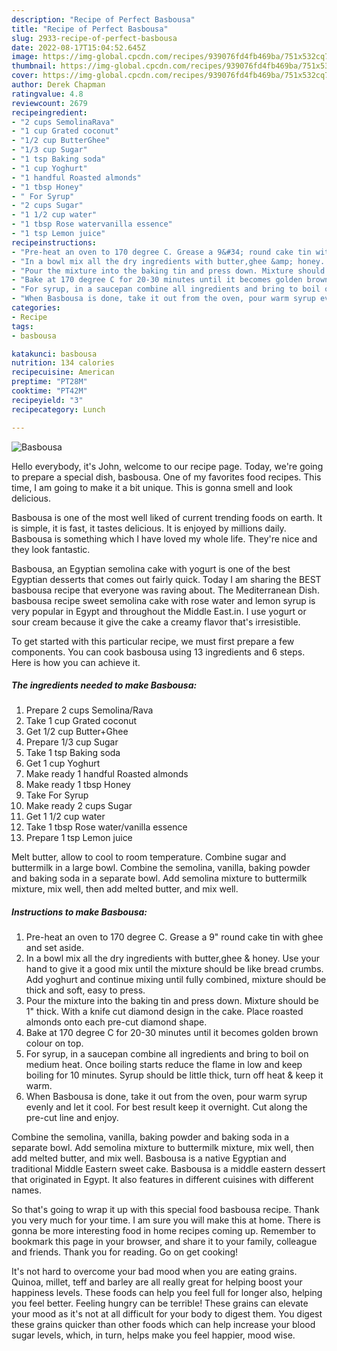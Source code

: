 ```yaml
---
description: "Recipe of Perfect Basbousa"
title: "Recipe of Perfect Basbousa"
slug: 2933-recipe-of-perfect-basbousa
date: 2022-08-17T15:04:52.645Z
image: https://img-global.cpcdn.com/recipes/939076fd4fb469ba/751x532cq70/basbousa-recipe-main-photo.jpg
thumbnail: https://img-global.cpcdn.com/recipes/939076fd4fb469ba/751x532cq70/basbousa-recipe-main-photo.jpg
cover: https://img-global.cpcdn.com/recipes/939076fd4fb469ba/751x532cq70/basbousa-recipe-main-photo.jpg
author: Derek Chapman
ratingvalue: 4.8
reviewcount: 2679
recipeingredient:
- "2 cups SemolinaRava"
- "1 cup Grated coconut"
- "1/2 cup ButterGhee"
- "1/3 cup Sugar"
- "1 tsp Baking soda"
- "1 cup Yoghurt"
- "1 handful Roasted almonds"
- "1 tbsp Honey"
- " For Syrup"
- "2 cups Sugar"
- "1 1/2 cup water"
- "1 tbsp Rose watervanilla essence"
- "1 tsp Lemon juice"
recipeinstructions:
- "Pre-heat an oven to 170 degree C. Grease a 9&#34; round cake tin with ghee and set aside."
- "In a bowl mix all the dry ingredients with butter,ghee &amp; honey. Use your hand to give it a good mix until the mixture should be like bread crumbs. Add yoghurt and continue mixing until fully combined, mixture should be thick and soft, easy to press."
- "Pour the mixture into the baking tin and press down. Mixture should be 1&#34; thick. With a knife cut diamond design in the cake. Place roasted almonds onto each pre-cut diamond shape."
- "Bake at 170 degree C for 20-30 minutes until it becomes golden brown colour on top."
- "For syrup, in a saucepan combine all ingredients and bring to boil on medium heat. Once boiling starts reduce the flame in low and keep boiling for 10 minutes. Syrup should be little thick, turn off heat &amp; keep it warm."
- "When Basbousa is done, take it out from the oven, pour warm syrup evenly and let it cool. For best result keep it overnight. Cut along the pre-cut line and enjoy."
categories:
- Recipe
tags:
- basbousa

katakunci: basbousa 
nutrition: 134 calories
recipecuisine: American
preptime: "PT28M"
cooktime: "PT42M"
recipeyield: "3"
recipecategory: Lunch

---
```



![Basbousa](https://img-global.cpcdn.com/recipes/939076fd4fb469ba/751x532cq70/basbousa-recipe-main-photo.jpg)

Hello everybody, it's John, welcome to our recipe page. Today, we're going to prepare a special dish, basbousa. One of my favorites food recipes. This time, I am going to make it a bit unique. This is gonna smell and look delicious.

Basbousa is one of the most well liked of current trending foods on earth. It is simple, it is fast, it tastes delicious. It is enjoyed by millions daily. Basbousa is something which I have loved my whole life. They're nice and they look fantastic.

Basbousa, an Egyptian semolina cake with yogurt is one of the best Egyptian desserts that comes out fairly quick. Today I am sharing the BEST basbousa recipe that everyone was raving about. The Mediterranean Dish. basbousa recipe sweet semolina cake with rose water and lemon syrup is very popular in Egypt and throughout the Middle East.in. I use yogurt or sour cream because it give the cake a creamy flavor that&#39;s irresistible.


To get started with this particular recipe, we must first prepare a few components. You can cook basbousa using 13 ingredients and 6 steps. Here is how you can achieve it.

<!--inarticleads1-->

##### The ingredients needed to make Basbousa:

1. Prepare 2 cups Semolina/Rava
1. Take 1 cup Grated coconut
1. Get 1/2 cup Butter+Ghee
1. Prepare 1/3 cup Sugar
1. Take 1 tsp Baking soda
1. Get 1 cup Yoghurt
1. Make ready 1 handful Roasted almonds
1. Make ready 1 tbsp Honey
1. Take  For Syrup
1. Make ready 2 cups Sugar
1. Get 1 1/2 cup water
1. Take 1 tbsp Rose water/vanilla essence
1. Prepare 1 tsp Lemon juice


Melt butter, allow to cool to room temperature. Combine sugar and buttermilk in a large bowl. Combine the semolina, vanilla, baking powder and baking soda in a separate bowl. Add semolina mixture to buttermilk mixture, mix well, then add melted butter, and mix well. 

<!--inarticleads2-->

##### Instructions to make Basbousa:

1. Pre-heat an oven to 170 degree C. Grease a 9&#34; round cake tin with ghee and set aside.
1. In a bowl mix all the dry ingredients with butter,ghee &amp; honey. Use your hand to give it a good mix until the mixture should be like bread crumbs. Add yoghurt and continue mixing until fully combined, mixture should be thick and soft, easy to press.
1. Pour the mixture into the baking tin and press down. Mixture should be 1&#34; thick. With a knife cut diamond design in the cake. Place roasted almonds onto each pre-cut diamond shape.
1. Bake at 170 degree C for 20-30 minutes until it becomes golden brown colour on top.
1. For syrup, in a saucepan combine all ingredients and bring to boil on medium heat. Once boiling starts reduce the flame in low and keep boiling for 10 minutes. Syrup should be little thick, turn off heat &amp; keep it warm.
1. When Basbousa is done, take it out from the oven, pour warm syrup evenly and let it cool. For best result keep it overnight. Cut along the pre-cut line and enjoy.


Combine the semolina, vanilla, baking powder and baking soda in a separate bowl. Add semolina mixture to buttermilk mixture, mix well, then add melted butter, and mix well. Basbousa is a native Egyptian and traditional Middle Eastern sweet cake. Basbousa is a middle eastern dessert that originated in Egypt. It also features in different cuisines with different names. 

So that's going to wrap it up with this special food basbousa recipe. Thank you very much for your time. I am sure you will make this at home. There is gonna be more interesting food in home recipes coming up. Remember to bookmark this page in your browser, and share it to your family, colleague and friends. Thank you for reading. Go on get cooking!

It's not hard to overcome your bad mood when you are eating grains. Quinoa, millet, teff and barley are all really great for helping boost your happiness levels. These foods can help you feel full for longer also, helping you feel better. Feeling hungry can be terrible! These grains can elevate your mood as it's not at all difficult for your body to digest them. You digest these grains quicker than other foods which can help increase your blood sugar levels, which, in turn, helps make you feel happier, mood wise.
